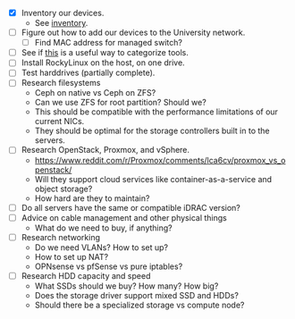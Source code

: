 - [x] Inventory our devices.
  - See [inventory](https://docs.google.com/spreadsheets/d/1Mex7f6qN9uSypg3oOCucHvvdE0HO6KnUJdlAhtJ2QbY).
- [ ] Figure out how to add our devices to the University network.
  - [ ] Find MAC address for managed switch?
- [ ] See if [this](https://landscape.cncf.io) is a useful way to categorize tools.
- [ ] Install RockyLinux on the host, on one drive.
- [ ] Test harddrives (partially complete).
- [ ] Research filesystems
  - Ceph on native vs Ceph on ZFS?
  - Can we use ZFS for root partition? Should we?
  - This should be compatible with the performance limitations of our current NICs.
  - They should be optimal for the storage controllers built in to the servers.
- [ ] Research OpenStack, Proxmox, and vSphere.
  - <https://www.reddit.com/r/Proxmox/comments/lca6cv/proxmox_vs_openstack/>
  - Will they support cloud services like container-as-a-service and object storage?
  - How hard are they to maintain?
- [ ] Do all servers have the same or compatible iDRAC version?
- [ ] Advice on cable management and other physical things
  - What do we need to buy, if anything?
- [ ] Research networking
  - Do we need VLANs? How to set up?
  - How to set up NAT?
  - OPNsense vs pfSense vs pure iptables?
- [ ] Research HDD capacity and speed
  - What SSDs should we buy? How many? How big?
  - Does the storage driver support mixed SSD and HDDs?
  - Should there be a specialized storage vs compute node?
